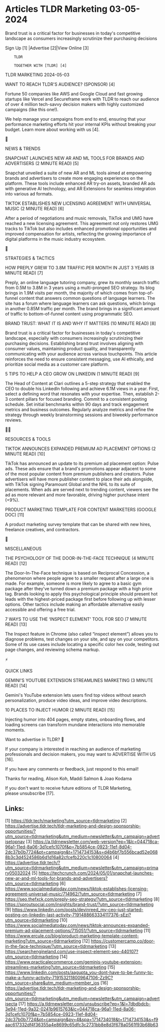# Articles TLDR Marketing 03-05-2024

Brand trust is a critical factor for businesses in today's competitive
landscape as consumers increasingly scrutinize their purchasing
decisions  

 Sign Up [1] |Advertise [2]|View Online [3] 

		TLDR 

		TOGETHER WITH [TLDR] [4]

TLDR MARKETING 2024-05-03

 WANT TO REACH TLDR'S AUDIENCE? (SPONSOR) [4] 

 Fortune 50 companies like AWS and Google Cloud and fast growing
startups like Vercel and Secureframe work with TLDR to reach our
audience of over 4 million tech-savvy decision makers with highly
customized campaigns (like this one!).

We help manage your campaigns from end to end, ensuring that your
performance marketing efforts hit your internal KPIs without
breaking your budget. Learn more about working with us [4].

📱 

NEWS & TRENDS

 SNAPCHAT LAUNCHES NEW AR AND ML TOOLS FOR BRANDS AND ADVERTISERS (2
MINUTE READ) [5] 

 Snapchat unveiled a suite of new AR and ML tools aimed at empowering
brands and advertisers to create more engaging experiences on the
platform. These tools include enhanced AR try-on assets, branded AR
ads with generative AI technology, and AR Extensions for seamless
integration into various ad formats. 

 TIKTOK ESTABLISHES NEW LICENSING AGREEMENT WITH UNIVERSAL MUSIC (2
MINUTE READ) [6] 

 After a period of negotiations and music removals, TikTok and UMG
have reached a new licensing agreement. This agreement not only
restores UMG tracks to TikTok but also includes enhanced promotional
opportunities and improved compensation for artists, reflecting the
growing importance of digital platforms in the music industry
ecosystem. 

🚀 

STRATEGIES & TACTICS

 HOW PREPLY GREW TO 3.8M TRAFFIC PER MONTH IN JUST 3 YEARS (8 MINUTE
READ) [7] 

 Preply, an online language tutoring company, grew its monthly search
traffic from 0.5M to 3.8M in 3 years using a multi-pronged SEO
strategy. Its blog brings in 1.9M visits per month, the majority of
which comes from top-of-funnel content that answers common questions
of language learners. The site has a forum where language learners can
ask questions, which brings in another 0.85M traffic per month. The
brand brings in a significant amount of traffic to bottom-of-funnel
content using programmatic SEO. 

 BRAND TRUST: WHAT IT IS AND WHY IT MATTERS (10 MINUTE READ) [8] 

 Brand trust is a critical factor for businesses in today's
competitive landscape, especially with consumers increasingly
scrutinizing their purchasing decisions. Establishing brand trust
involves aligning with consumer values, maintaining product quality,
and transparently communicating with your audience across various
touchpoints. This article reinforces the need to ensure consistent
messaging, use AI ethically, and prioritize social media as a customer
care platform. 

 5 TIPS TO HELP A CEO GROW ON LINKEDIN (1 MINUTE READ) [9] 

 The Head of Content at Clari outlines a 5-step strategy that enabled
the CEO to double his LinkedIn following and achieve 6.1M views in a
year. First, select a defining word that resonates with your
expertise. Then, establish 2-3 content pillars for focused branding.
Commit to a consistent posting schedule. Set initial benchmarks within
90 days and track engagement metrics and business outcomes. Regularly
analyze metrics and refine the strategy through weekly brainstorming
sessions and biweekly performance reviews. 

🧑‍💻 

RESOURCES & TOOLS

 TIKTOK ANNOUNCES EXPANDED PREMIUM AD PLACEMENT OPTIONS (2 MINUTE
READ) [10] 

 TikTok has announced an update to its premium ad placement option:
Pulse ads. These ads ensure that a brand's promotions appear adjacent
to some of the most popular content from premium publishers and
creators. Pulse advertisers will have more publisher content to place
their ads alongside, with TikTok signing Paramount Global and the NHL
to its suite of placements. When ads are served next to trending
content, viewers see the ad as more relevant and more favorable,
driving higher purchase intent (+9%). 

 PRODUCT MARKETING TEMPLATE FOR CONTENT MARKETERS (GOOGLE DOC) [11] 

 A product marketing survey template that can be shared with new
hires, freelance creatives, and contractors. 

🎁 

MISCELLANEOUS

 THE PSYCHOLOGY OF THE DOOR-IN-THE-FACE TECHNIQUE (4 MINUTE READ) [12]


 The Door-In-The-Face technique is based on Reciprocal Concession, a
phenomenon where people agree to a smaller request after a large one
is made. For example, someone is more likely to agree to a basic gym
package after they've turned down a premium package with a high price
tag. Brands looking to apply this psychological principle should
present hot leads with the highest-priced package first before
following up with lesser options. Other tactics include making an
affordable alternative easily accessible and offering a free trial. 

 7 WAYS TO USE THE ‘INSPECT ELEMENT' TOOL FOR SEO (7 MINUTE READ)
[13] 

 The Inspect feature in Chrome (also called “inspect element”)
allows you to diagnose problems, test changes on your site, and spy on
your competitors. Some of its use cases include locating a specific
color hex code, testing out page changes, and reviewing schema markup.


⚡ 

QUICK LINKS

 GEMINI'S YOUTUBE EXTENSION STREAMLINES MARKETING (3 MINUTE READ) [14]


 Gemini's YouTube extension lets users find top videos without search
personalization, produce video ideas, and improve video descriptions. 

 10 PLACES TO INJECT HUMOR (2 MINUTE READ) [15] 

 Injecting humor into 404 pages, empty states, onboarding flows, and
loading screens can transform mundane interactions into memorable
moments. 

Want to advertise in TLDR? 📰

 If your company is interested in reaching an audience of marketing
professionals and decision makers, you may want to ADVERTISE WITH US
[16]. 

 If you have any comments or feedback, just respond to this email! 

Thanks for reading, 
Alison Koh, Maddi Salmon & Joao Kodama 

If you don't want to receive future editions of TLDR Marketing,
please unsubscribe [17]. 

 

Links:
------
[1] https://tldr.tech/marketing?utm_source=tldrmarketing
[2] https://advertise.tldr.tech/tldr-marketing-and-design-sponsorship-opportunities/?utm_source=tldrmarketing&utm_medium=newsletter&utm_campaign=advertisetopnav
[3] https://a.tldrnewsletter.com/web-version?ep=1&lc=044718ca-96a1-11ed-8a06-3d1cefc1070f&p=7b5854ce-0923-11ef-8d04-2dc37b0b7724&pt=campaign&t=1714734153&s=d4b6bf7b556bcad52e0688b3c3d4524586b6d1d16a82cfcefb220c1c10800064
[4] https://advertise.tldr.tech/?utm_source=tldrmarketing&utm_medium=newsletter&utm_campaign=primary05032024
[5] https://techcrunch.com/2024/05/01/snapchat-launches-new-ar-and-ml-tools-for-brands-and-advertisers?utm_source=tldrmarketing
[6] https://www.socialmediatoday.com/news/tiktok-establishes-licensing-agreement-universal-music/714962/?utm_source=tldrmarketing
[7] https://seo.thefxck.com/preply-seo-strategy/?utm_source=tldrmarketing
[8] https://sproutsocial.com/insights/brand-trust/?utm_source=tldrmarketing
[9] https://www.linkedin.com/posts/devinreed_my-ceo-just-started-posting-on-linkedin-last-activity-7191488663334117376-sEzi?utm_source=tldrmarketing
[10] https://www.socialmediatoday.com/news/tiktok-announces-expanded-premium-ad-placement-options/715051/?utm_source=tldrmarketing
[11] https://www.ercule.co/blog/product-marketing-template-content-marketing?utm_source=tldrmarketing
[12] https://customercamp.co/door-in-the-face-technique/?utm_source=tldrmarketing
[13] https://searchengineland.com/use-inspect-element-seo-440107?utm_source=tldrmarketing
[14] https://www.practicalecommerce.com/geminis-youtube-extension-streamlines-marketing?utm_source=tldrmarketing
[15] https://www.linkedin.com/posts/aagupta_you-dont-have-to-be-funny-to-make-a-funny-activity-7191532118009647106-Zz9C?utm_source=share&utm_medium=member_ios
[16] https://advertise.tldr.tech/tldr-marketing-and-design-sponsorship-opportunities/?utm_source=tldrmarketing&utm_medium=newsletter&utm_campaign=advertisecta
[17] https://a.tldrnewsletter.com/unsubscribe?ep=1&l=7dbdbdcb-3e94-11ed-9a32-0241b9615763&lc=044718ca-96a1-11ed-8a06-3d1cefc1070f&p=7b5854ce-0923-11ef-8d04-2dc37b0b7724&pt=campaign&pv=4&spa=1714734018&t=1714734153&s=f9aac617332df4f36355a4e8699c65dfc3c2731bb8e8d3f678a0561f93b68b63